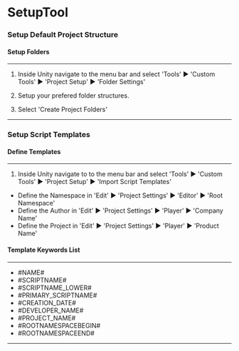 # SetupTool #

### Setup Default Project Structure ###

#### Setup Folders ####

---

1. Inside Unity navigate to the menu bar and select 'Tools' ▶ 'Custom Tools' ▶ 'Project Setup' ▶ 'Folder Settings'

2. Setup your prefered folder structures. 

3. Select 'Create Project Folders'

---

### Setup Script Templates ###

#### Define Templates ####

---

1. Inside Unity navigate to to the menu bar and select 'Tools' ▶ 'Custom Tools' ▶ 'Project Setup' ▶ 'Import Script Templates'

* Define the Namespace in 'Edit' ▶ 'Project Settings' ▶ 'Editor' ▶ 'Root Namespace'    
* Define the Author in 'Edit' ▶ 'Project Settings' ▶ 'Player' ▶ 'Company Name'         
* Define the Project in 'Edit' ▶ 'Project Settings' ▶ 'Player' ▶ 'Product Name'        

#### Template Keywords List #### 

---

* #NAME#
* #SCRIPTNAME#
* #SCRIPTNAME_LOWER#
* #PRIMARY_SCRIPTNAME#
* #CREATION_DATE#
* #DEVELOPER_NAME#
* #PROJECT_NAME#
* #ROOTNAMESPACEBEGIN#
* #ROOTNAMESPACEEND#

---